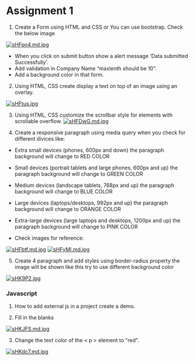 # Assignment 1

1. Create a Form using HTML and CSS or You can use bootstrap. Check the below image 

<a href="https://freeimage.host/i/sHFpn4"><img src="https://iili.io/sHFpn4.md.jpg" alt="sHFpn4.md.jpg" border="0"></a>

- When you click on submit button show a alert  message ‘Data submitted Successfully’.
- Add validation in Company Name “maxlenth should be 10”.
- Add a background color in that form.

2. Using HTML, CSS create display a text on top of an image using an overlay.

<a href="https://freeimage.host/"><img src="https://iili.io/sHFtus.jpg" alt="sHFtus.jpg" border="0"></a>

3. Using HTML, CSS customize the scrollbar style for elements with scrollable overflow.
<a href="https://freeimage.host/i/sHFDwG"><img src="https://iili.io/sHFDwG.md.jpg" alt="sHFDwG.md.jpg" border="0"></a>

4. Create a responsive paragraph using media query  when you check  for  different divices like:

- Extra small devices (phones, 600px and down)  the paragraph background will change to RED COLOR
- Small devices (portrait tablets and large phones, 600px and up) the paragraph background will change to GREEN COLOR
- Medium devices (landscape tablets, 768px and up) the paragraph background will change to BLUE COLOR 
- Large devices (laptops/desktops, 992px and up) the paragraph background will change to ORANGE COLOR
- Extra-large devices (large laptops and desktops, 1200px and up) the paragraph background will change to PINK COLOR

- Check images for reference:

<a href="https://freeimage.host/i/sHFbtf"><img src="https://iili.io/sHFbtf.md.jpg" alt="sHFbtf.md.jpg" border="0"></a>
<a href="https://freeimage.host/i/sHFyMl"><img src="https://iili.io/sHFyMl.md.jpg" alt="sHFyMl.md.jpg" border="0"></a>

5. Create 4 paragraph and add styles using border-radius property the image will be shown like this  try to use different background color

<a href="https://freeimage.host/"><img src="https://iili.io/sHK9P2.jpg" alt="sHK9P2.jpg" border="0"></a>

### Javascript

1. How to add external js in a project create a demo.

2. Fill in the blanks

<a href="https://freeimage.host/i/sHKJFS"><img src="https://iili.io/sHKJFS.md.jpg" alt="sHKJFS.md.jpg" border="0"></a>

3. Change the text color of the < p > element to "red".

<a href="https://freeimage.host/i/sHKdc7"><img src="https://iili.io/sHKdc7.md.jpg" alt="sHKdc7.md.jpg" border="0"></a>